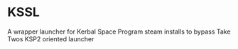 # KSSL
A wrapper launcher for Kerbal Space Program steam installs to bypass Take Twos KSP2 oriented launcher
